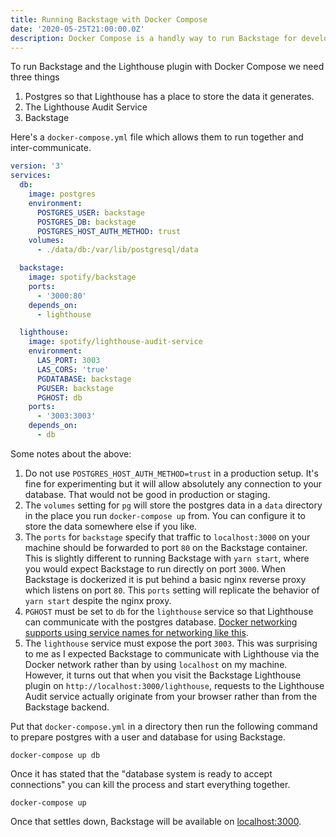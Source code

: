 ```yaml
---
title: Running Backstage with Docker Compose
date: '2020-05-25T21:00:00.0Z'
description: Docker Compose is a handly way to run Backstage for development or light use. Here's a setup which will get you started with Backstage quickly.
---
```


To run Backstage and the Lighthouse plugin with Docker Compose we need three things

1. Postgres so that Lighthouse has a place to store the data it generates.
2. The Lighthouse Audit Service
3. Backstage

Here's a `docker-compose.yml` file which allows them to run together and inter-communicate.

```yaml
version: '3'
services:
  db:
    image: postgres
    environment:
      POSTGRES_USER: backstage
      POSTGRES_DB: backstage
      POSTGRES_HOST_AUTH_METHOD: trust
    volumes:
      - ./data/db:/var/lib/postgresql/data

  backstage:
    image: spotify/backstage
    ports:
      - '3000:80'
    depends_on:
      - lighthouse

  lighthouse:
    image: spotify/lighthouse-audit-service
    environment:
      LAS_PORT: 3003
      LAS_CORS: 'true'
      PGDATABASE: backstage
      PGUSER: backstage
      PGHOST: db
    ports:
      - '3003:3003'
    depends_on:
      - db
```

Some notes about the above:

1. Do not use `POSTGRES_HOST_AUTH_METHOD=trust` in a production setup. It's fine for experimenting but it will allow absolutely any connection to your database. That would not be good in production or staging.
2. The `volumes` setting for `pg` will store the postgres data in a `data` directory in the place you run `docker-compose up` from. You can configure it to store the data somewhere else if you like.
3. The `ports` for `backstage` specify that traffic to `localhost:3000` on your machine should be forwarded to port `80` on the Backstage container. This is slightly different to running Backstage with `yarn start`, where you would expect Backstage to run directly on port `3000`. When Backstage is dockerized it is put behind a basic nginx reverse proxy which listens on port `80`. This `ports` setting will replicate the behavior of `yarn start` despite the nginx proxy.
4. `PGHOST` must be set to `db` for the `lighthouse` service so that Lighthouse can communicate with the postgres database. [Docker networking supports using service names for networking like this](https://docs.docker.com/compose/networking/).
5. The `lighthouse` service must expose the port `3003`. This was surprising to me as I expected Backstage to communicate with Lighthouse via the Docker network rather than by using `localhost` on my machine. However, it turns out that when you visit the Backstage Lighthouse plugin on `http://localhost:3000/lighthouse`, requests to the Lighthouse Audit service actually originate from your browser rather than from the Backstage backend.

Put that `docker-compose.yml` in a directory then run the following command to prepare postgres with a user and database for using Backstage.

```shell
docker-compose up db
```

Once it has stated that the "database system is ready to accept connections" you can kill the process and start everything together.

```shell
docker-compose up
```

Once that settles down, Backstage will be available on [localhost:3000](http://localhost:3000).
